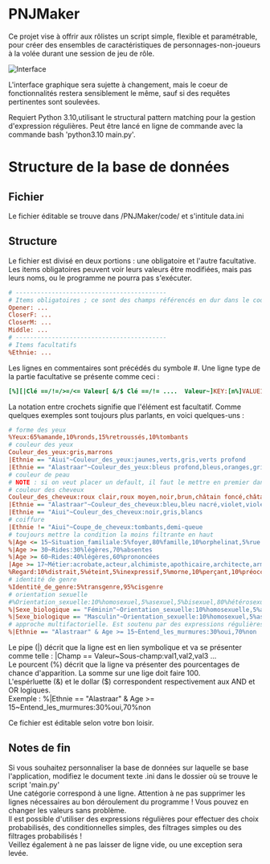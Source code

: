 # PNJMaker #

Ce projet vise à offrir aux rôlistes un script simple, flexible et paramétrable, pour créer des ensembles de caractéristiques de personnages-non-joueurs à la volée durant une session de jeu de rôle.

![Interface](https://media.discordapp.net/attachments/878301351753429072/931309209532907550/unknown.png)

L'interface graphique sera sujette à changement, mais le coeur de fonctionnalités restera sensiblement le même, sauf si des requêtes pertinentes sont soulevées.

Requiert Python 3.10,utilisant le structural pattern matching pour la gestion d'expression régulières. Peut être lancé en ligne de commande avec la commande bash 'python3.10 main.py'.


# Structure de la base de données

## Fichier

Le fichier éditable se trouve dans /PNJMaker/code/ et s'intitule data.ini

## Structure

Le fichier est divisé en deux portions : une obligatoire et l'autre facultative.
Les items obligatoires peuvent voir leurs valeurs être modifiées, mais pas leurs noms, ou le programme ne pourra pas s'exécuter.

```ini
# ------------------------------------------
# Items obligatoires ; ce sont des champs référencés en dur dans le code.
Opener: ...
CloserF: ...
CloserM: ...
Middle: ...
# ------------------------------------------
# Items facultatifs
%Ethnie: ...
```

Les lignes en commentaires sont précédés du symbole #.
Une ligne type de la partie facultative se présente comme ceci :

```ini
[%][|Clé ==/!=/>=/<= Valeur[ &/$ Clé ==/!= ....  Valeur~]KEY:[n%]VALUE1,[n%]VALUE2...
```

La notation entre crochets signifie que l'élément est facultatif.
Comme quelques exemples sont toujours plus parlants, en voici quelques-uns :

```ini
# forme des yeux
%Yeux:65%amande,10%ronds,15%retroussés,10%tombants
# couleur des yeux
Couleur_des_yeux:gris,marrons
|Ethnie == "Aiui"~Couleur_des_yeux:jaunes,verts,gris,verts profond
|Ethnie == "Alastraar"~Couleur_des_yeux:bleus profond,bleus,oranges,gris,marrons,azur
# couleur de peau
# NOTE : si on veut placer un default, il faut le mettre en premier dans la liste
# couleur des cheveux
Couleur_des_cheveux:roux clair,roux moyen,noir,brun,châtain foncé,châtain,châtain clair,blond foncé...
|Ethnie == "Alastraar"~Couleur_des_cheveux:bleu,bleu nacré,violet,violet pâle
|Ethnie == "Aiui"~Couleur_des_cheveux:noir,gris,blancs
# coiffure
|Ethnie != "Aiui"~Coupe_de_cheveux:tombants,demi-queue
# toujours mettre la condition la moins filtrante en haut
%|Age <= 15~Situation_familiale:5%foyer,80%famille,10%orphelinat,5%rue
%|Age >= 30~Rides:30%légères,70%absentes
%|Age >= 60~Rides:40%légères,60%prononcées
|Age >= 17~Métier:acrobate,acteur,alchimiste,apothicaire,architecte,armateur,armurier,artiste,assassin....
%Regard:10%distrait,5%éteint,5%inexpressif,5%morne,10%perçant,10%préoccupé,10%scrutateur,15%soucieux...
# identité de genre
%Identité_de_genre:5%transgenre,95%cisgenre
# orientation sexuelle
#%Orientation_sexuelle:10%homosexuel,5%asexuel,5%bisexuel,80%hétérosexuel
%|Sexe_biologique == "Féminin"~Orientation_sexuelle:10%homosexuelle,5%asexuelle,5%bisexuelle,80%hétérosexuelle
%|Sexe_biologique == "Masculin"~Orientation_sexuelle:10%homosexuel,5%asexuel,5%bisexuel,80%hétérosexuel
# approche multifactorielle. Est soutenu par des expressions régulières.
%|Ethnie == "Alastraar" & Age >= 15~Entend_les_murmures:30%oui,70%non
```

Le pipe (|) décrit que la ligne est en lien symbolique et va se présenter comme telle : |Champ == Valeur~Sous-champ:val1,val2,val3 ...  
Le pourcent (%) décrit que la ligne va présenter des pourcentages de chance d'apparition. La somme sur une lige doit faire 100.  
L'espérluette (&) et le dollar ($) correspondent respectivement aux AND et OR logiques.  
Exemple : %|Ethnie == "Alastraar" & Age >= 15~Entend_les_murmures:30%oui,70%non  

Ce fichier est éditable selon votre bon loisir.

## Notes de fin

Si vous souhaitez personnaliser la base de données sur laquelle se base l'application, modifiez le document texte .ini dans le dossier où se trouve le script 'main.py'  
Une catégorie correspond à une ligne. Attention à ne pas supprimer les lignes nécessaires au bon déroulement du programme ! Vous pouvez en changer les valeurs sans problème.  
Il est possible d'utiliser des expressions régulières pour effectuer des choix probabilisés, des conditionnelles simples, des filtrages simples ou des filtrages probabilisés !  
Veillez également à ne pas laisser de ligne vide, ou une exception sera levée.  
